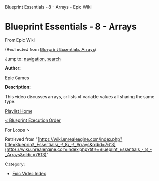 Blueprint Essentials - 8 - Arrays - Epic Wiki              

Blueprint Essentials - 8 - Arrays
=================================

From Epic Wiki

(Redirected from [Blueprint Essentials: Arrays](/index.php?title=Blueprint_Essentials:_Arrays&redirect=no "Blueprint Essentials: Arrays"))

Jump to: [navigation](#mw-navigation), [search](#p-search)

  

**Author:**

Epic Games

**Description:**

This video discusses arrays, or lists of variable values all sharing the same type.

  

[Playlist Home](/Category:Epic_Video_Playlists "Category:Epic Video Playlists")

[< Blueprint Execution Order](/Blueprint_Essentials_-_7_-_Blueprint_Execution_Order "Blueprint Essentials - 7 - Blueprint Execution Order")

[For Loops >](/Blueprint_Essentials_-_9_-_For_Loops "Blueprint Essentials - 9 - For Loops")

Retrieved from "[https://wiki.unrealengine.com/index.php?title=Blueprint\_Essentials\_-\_8\_-\_Arrays&oldid=7613](https://wiki.unrealengine.com/index.php?title=Blueprint_Essentials_-_8_-_Arrays&oldid=7613)"

[Category](/Special:Categories "Special:Categories"):

*   [Epic Video Index](/index.php?title=Category:Epic_Video_Index&action=edit&redlink=1 "Category:Epic Video Index (page does not exist)")
